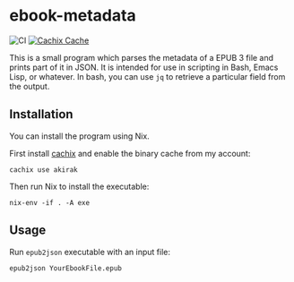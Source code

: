 # ebook-metadata

![CI](https://github.com/akirak/epub2json/workflows/CI/badge.svg)
[![Cachix Cache](https://img.shields.io/badge/cachix-akirak-blue.svg)](https://akirak.cachix.org)

This is a small program which parses the metadata of a EPUB 3 file and prints part of it in JSON. It is intended for use in scripting in Bash, Emacs Lisp, or whatever. In bash, you can use `jq` to retrieve a particular field from the output.

## Installation

You can install the program using Nix.

First install [cachix](https://github.com/cachix/cachix) and enable the binary cache from my account:

``` shell
cachix use akirak
```

Then run Nix to install the executable:

``` shell
nix-env -if . -A exe
```

## Usage

Run `epub2json` executable with an input file:

``` shell
epub2json YourEbookFile.epub
```
